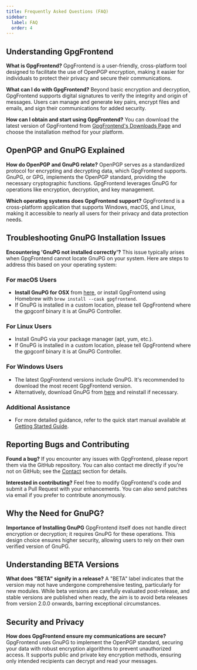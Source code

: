 ```yaml
---
title: Frequently Asked Questions (FAQ)
sidebar:
  label: FAQ
  order: 4
---
```


## Understanding GpgFrontend

**What is GpgFrontend?** GpgFrontend is a user-friendly, cross-platform tool
designed to facilitate the use of OpenPGP encryption, making it easier for
individuals to protect their privacy and secure their communications.

**What can I do with GpgFrontend?** Beyond basic encryption and decryption,
GpgFrontend supports digital signatures to verify the integrity and origin of
messages. Users can manage and generate key pairs, encrypt files and emails, and
sign their communications for added security.

**How can I obtain and start using GpgFrontend?** You can download the latest
version of GpgFrontend from [GpgFrontend's Downloads Page](/overview/downloads) and
choose the installation method for your platform.

## OpenPGP and GnuPG Explained

**How do OpenPGP and GnuPG relate?** OpenPGP serves as a standardized protocol
for encrypting and decrypting data, which GpgFrontend supports. GnuPG, or GPG,
implements the OpenPGP standard, providing the necessary cryptographic
functions. GpgFrontend leverages GnuPG for operations like encryption,
decryption, and key management.

**Which operating systems does GpgFrontend support?** GpgFrontend is a
cross-platform application that supports Windows, macOS, and Linux, making it
accessible to nearly all users for their privacy and data protection needs.

## Troubleshooting GnuPG Installation Issues

**Encountering 'GnuPG not installed correctly'?** This issue typically arises
when GpgFrontend cannot locate GnuPG on your system. Here are steps to address
this based on your operating system:

### For macOS Users

- **Install GnuPG for OSX** from
  [here](https://sourceforge.net/p/gpgosx/docu/Download/), or install
  GpgFrontend using Homebrew with `brew install --cask gpgfrontend`.
- If GnuPG is installed in a custom location, please tell GpgFrontend where the
  gpgconf binary it is at GnuPG Controller.

### For Linux Users

- Install GnuPG via your package manager (apt, yum, etc.).
- If GnuPG is installed in a custom location, please tell GpgFrontend where the
  gpgconf binary it is at GnuPG Controller.

### For Windows Users

- The latest GpgFrontend versions include GnuPG. It's recommended to download
  the most recent GpgFrontend version.
- Alternatively, download GnuPG from
  [here](https://www.gnupg.org/ftp/gcrypt/binary/gnupg-w32-2.4.0_20221216.exe)
  and reinstall if necessary.

### Additional Assistance

- For more detailed guidance, refer to the quick start manual available at
  [Getting Started Guide](/overview/getting-started).

## Reporting Bugs and Contributing

**Found a bug?** If you encounter any issues with GpgFrontend, please report
them via the GitHub repository. You can also contact me directly if you're not
on GitHub; see the [Contact](/overview/contact) section for details.

**Interested in contributing?** Feel free to modify GpgFrontend's code and
submit a Pull Request with your enhancements. You can also send patches via
email if you prefer to contribute anonymously.

## Why the Need for GnuPG?

**Importance of Installing GnuPG** GpgFrontend itself does not handle direct
encryption or decryption; it requires GnuPG for these operations. This design
choice ensures higher security, allowing users to rely on their own verified
version of GnuPG.

## Understanding BETA Versions

**What does "BETA" signify in a release?** A "BETA" label indicates that the
version may not have undergone comprehensive testing, particularly for new
modules. While beta versions are carefully evaluated post-release, and stable
versions are published when ready, the aim is to avoid beta releases from
version 2.0.0 onwards, barring exceptional circumstances.

## Security and Privacy

**How does GpgFrontend ensure my communications are secure?** GpgFrontend uses
GnuPG to implement the OpenPGP standard, securing your data with robust
encryption algorithms to prevent unauthorized access. It supports public and
private key encryption methods, ensuring only intended recipients can decrypt
and read your messages.

